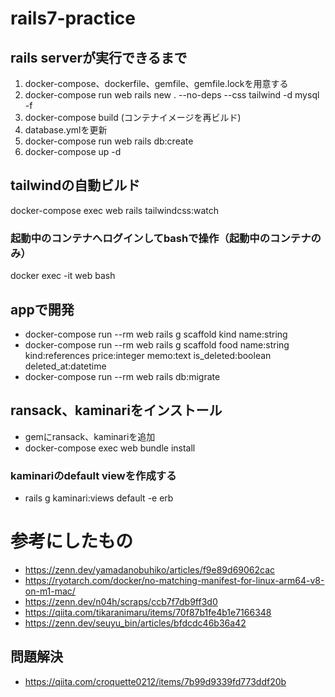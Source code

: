 # rails7-practice

## rails serverが実行できるまで

1. docker-compose、dockerfile、gemfile、gemfile.lockを用意する
2. docker-compose run web rails new . --no-deps --css tailwind -d mysql -f
3. docker-compose build (コンテナイメージを再ビルド)
4. database.ymlを更新
5. docker-compose run web rails db:create
6. docker-compose up -d

## tailwindの自動ビルド
docker-compose exec web rails tailwindcss:watch

### 起動中のコンテナへログインしてbashで操作（起動中のコンテナのみ）
docker exec -it web bash

## appで開発

- docker-compose run --rm web rails g scaffold kind name:string
- docker-compose run --rm web rails g scaffold food name:string kind:references price:integer memo:text is_deleted:boolean deleted_at:datetime
- docker-compose run --rm web rails db:migrate

## ransack、kaminariをインストール

- gemにransack、kaminariを追加
- docker-compose exec web bundle install

### kaminariのdefault viewを作成する

- rails g kaminari:views default -e erb

# 参考にしたもの
- https://zenn.dev/yamadanobuhiko/articles/f9e89d69062cac
- https://ryotarch.com/docker/no-matching-manifest-for-linux-arm64-v8-on-m1-mac/
- https://zenn.dev/n04h/scraps/ccb7f7db9ff3d0
- https://qiita.com/tikaranimaru/items/70f87b1fe4b1e7166348
- https://zenn.dev/seuyu_bin/articles/bfdcdc46b36a42

## 問題解決
- https://qiita.com/croquette0212/items/7b99d9339fd773ddf20b
